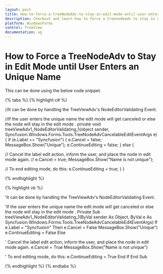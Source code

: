 ```yaml
---
layout: post
title: How-to-force-a-treeNodeAdv-to-stay-in-edit-mode-until-user-enters-an-unique-name | WindowsForms | Syncfusion
description: Checkout and learn how to force a treenodeadv to stay in edit mode until user enters an unique name in Syncfusion WindowsForms TreeView and more.
platform: WindowsForms
control: TreeView 
documentation: ug
---
```


# How to Force a TreeNodeAdv to Stay in Edit Mode until User Enters an Unique Name 

This can be done using the below code snippet.

{% tabs %}
{% highlight c# %}

//It can be done by handling the TreeViewAdv's NodeEditorValidating Event.

//If the user enters the unique name the edit mode will get canceled or else the node will stay in the edit mode .
private void treeViewAdv1_NodeEditorValidating_1(object sender, Syncfusion.Windows.Forms.Tools.TreeNodeAdvCancelableEditEventArgs e)
{
    if (e.Label == "Syncfusion")
    {
        e.Cancel = false;
        MessageBox.Show("Unique");
        e.ContinueEditing = false;
    }
    else
    {

// Cancel the label edit action, inform the user, and place the node in edit mode again. //
        e.Cancel = true;
        MessageBox.Show("Name is not unique");

// To end editing mode, do this:
        e.ContinueEditing = true;
    }
}

{% endhighlight %}

{% highlight vb %}

'It can be done by handling the TreeViewAdv's NodeEditorValidating Event.

'If the user enters the unique name the edit mode will get canceled or else the node will stay in the edit mode .
Private Sub treeViewAdv1_NodeEditorValidating_1(ByVal sender As Object, ByVal e As Syncfusion.Windows.Forms.Tools.TreeNodeAdvCancelableEditEventArgs)
If e.Label = "Syncfusion" Then
e.Cancel = False
MessageBox.Show("Unique")
e.ContinueEditing = False
Else

' Cancel the label edit action, inform the user, and place the node in edit mode again. 
e.Cancel = True
MessageBox.Show("Name is not unique")

' To end editing mode, do this:
e.ContinueEditing = True
End If
End Sub

{% endhighlight %}
{% endtabs %}
